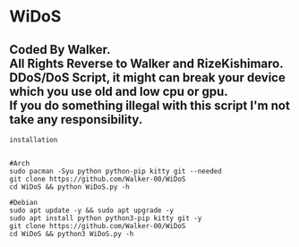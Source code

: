 # WiDoS
<h2>Coded By Walker.<br>All Rights Reverse to Walker and RizeKishimaro.<br>DDoS/DoS Script, it might can break your device which you use old and low cpu or gpu.<br>If you do something illegal with this script I'm not take any responsibility.</h2>
<code>installation</code>
<br>

```

#Arch
sudo pacman -Syu python python-pip kitty git --needed
git clone https://github.com/Walker-00/WiDoS
cd WiDoS && python WiDoS.py -h

#Debian
sudo apt update -y && sudo apt upgrade -y
sudo apt install python python3-pip kitty git -y
git clone https://github.com/Walker-00/WiDoS
cd WiDoS && python3 WiDoS.py -h
```

#

